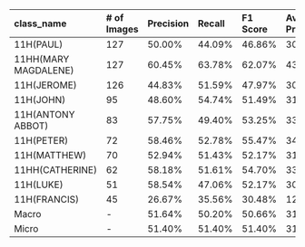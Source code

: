 | class_name           | # of Images   | Precision   | Recall   | F1 Score   | Average Precision   |
|:---------------------|:--------------|:------------|:---------|:-----------|:--------------------|
| 11H(PAUL)            | 127           | 50.00%      | 44.09%   | 46.86%     | 30.32%              |
| 11HH(MARY MAGDALENE) | 127           | 60.45%      | 63.78%   | 62.07%     | 43.91%              |
| 11H(JEROME)          | 126           | 44.83%      | 51.59%   | 47.97%     | 30.23%              |
| 11H(JOHN)            | 95            | 48.60%      | 54.74%   | 51.49%     | 31.61%              |
| 11H(ANTONY ABBOT)    | 83            | 57.75%      | 49.40%   | 53.25%     | 33.42%              |
| 11H(PETER)           | 72            | 58.46%      | 52.78%   | 55.47%     | 34.82%              |
| 11H(MATTHEW)         | 70            | 52.94%      | 51.43%   | 52.17%     | 31.19%              |
| 11HH(CATHERINE)      | 62            | 58.18%      | 51.61%   | 54.70%     | 33.53%              |
| 11H(LUKE)            | 51            | 58.54%      | 47.06%   | 52.17%     | 30.69%              |
| 11H(FRANCIS)         | 45            | 26.67%      | 35.56%   | 30.48%     | 12.86%              |
| Macro                | -             | 51.64%      | 50.20%   | 50.66%     | 31.26%              |
| Micro                | -             | 51.40%      | 51.40%   | 51.40%     | 31.28%              |